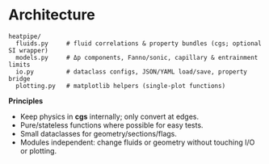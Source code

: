 # Architecture

```
heatpipe/
  fluids.py     # fluid correlations & property bundles (cgs; optional SI wrapper)
  models.py     # Δp components, Fanno/sonic, capillary & entrainment limits
  io.py         # dataclass configs, JSON/YAML load/save, property bridge
  plotting.py   # matplotlib helpers (single-plot functions)
```

**Principles**
- Keep physics in **cgs** internally; only convert at edges.
- Pure/stateless functions where possible for easy tests.
- Small dataclasses for geometry/sections/flags.
- Modules independent: change fluids or geometry without touching I/O or plotting.
